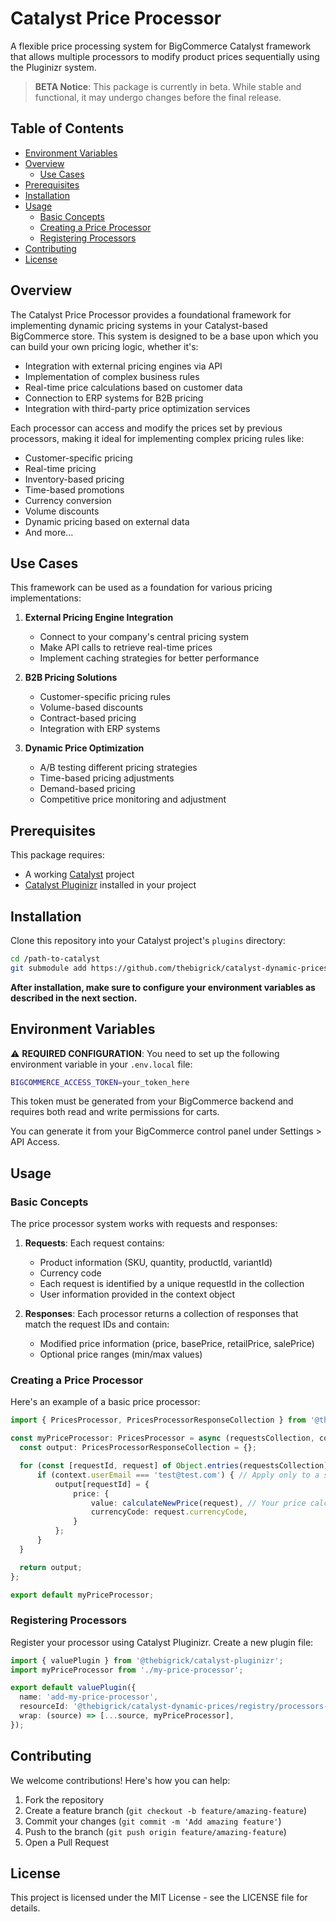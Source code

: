 # Catalyst Price Processor

A flexible price processing system for BigCommerce Catalyst framework that allows multiple processors to modify product prices sequentially using the Pluginizr system.

> **BETA Notice**: This package is currently in beta. While stable and functional, it may undergo changes before the final release.

## Table of Contents
- [Environment Variables](#environment-variables)
- [Overview](#overview)
   - [Use Cases](#use-cases)
- [Prerequisites](#prerequisites)
- [Installation](#installation)
- [Usage](#usage)
   - [Basic Concepts](#basic-concepts)
   - [Creating a Price Processor](#creating-a-price-processor)
   - [Registering Processors](#registering-processors)
- [Contributing](#contributing)
- [License](#license)

## Overview

The Catalyst Price Processor provides a foundational framework for implementing dynamic pricing systems in your Catalyst-based BigCommerce store. This system is designed to be a base upon which you can build your own pricing logic, whether it's:

- Integration with external pricing engines via API
- Implementation of complex business rules
- Real-time price calculations based on customer data
- Connection to ERP systems for B2B pricing
- Integration with third-party price optimization services

Each processor can access and modify the prices set by previous processors, making it ideal for implementing complex pricing rules like:

- Customer-specific pricing
- Real-time pricing
- Inventory-based pricing
- Time-based promotions
- Currency conversion
- Volume discounts
- Dynamic pricing based on external data
- And more...

## Use Cases

This framework can be used as a foundation for various pricing implementations:

1. **External Pricing Engine Integration**
   - Connect to your company's central pricing system
   - Make API calls to retrieve real-time prices
   - Implement caching strategies for better performance

2. **B2B Pricing Solutions**
   - Customer-specific pricing rules
   - Volume-based discounts
   - Contract-based pricing
   - Integration with ERP systems

3. **Dynamic Price Optimization**
   - A/B testing different pricing strategies
   - Time-based pricing adjustments
   - Demand-based pricing
   - Competitive price monitoring and adjustment

## Prerequisites

This package requires:
- A working [Catalyst](https://www.catalyst.dev/) project
- [Catalyst Pluginizr](https://github.com/thebigrick/catalyst-pluginizr) installed in your project

## Installation

Clone this repository into your Catalyst project's `plugins` directory:

```bash
cd /path-to-catalyst
git submodule add https://github.com/thebigrick/catalyst-dynamic-prices plugins/catalyst-dynamic-prices
```

**After installation, make sure to configure your environment variables as described in the next section.**

## Environment Variables

⚠️ **REQUIRED CONFIGURATION**: You need to set up the following environment variable in your `.env.local` file:

```bash
BIGCOMMERCE_ACCESS_TOKEN=your_token_here
```

This token must be generated from your BigCommerce backend and requires both read and write permissions for carts.

You can generate it from your BigCommerce control panel under Settings > API Access.

## Usage

### Basic Concepts

The price processor system works with requests and responses:

1. **Requests**: Each request contains:
   - Product information (SKU, quantity, productId, variantId)
   - Currency code
   - Each request is identified by a unique requestId in the collection
   - User information provided in the context object

2. **Responses**: Each processor returns a collection of responses that match the request IDs and contain:
   - Modified price information (price, basePrice, retailPrice, salePrice)
   - Optional price ranges (min/max values)

### Creating a Price Processor

Here's an example of a basic price processor:

```typescript
import { PricesProcessor, PricesProcessorResponseCollection } from '@thebigrick/catalyst-dynamic-prices';

const myPriceProcessor: PricesProcessor = async (requestsCollection, context) => {
  const output: PricesProcessorResponseCollection = {};

  for (const [requestId, request] of Object.entries(requestsCollection)) {
      if (context.userEmail === 'test@test.com') { // Apply only to a specific user
          output[requestId] = {
              price: {
                  value: calculateNewPrice(request), // Your price calculation logic
                  currencyCode: request.currencyCode,
              }
          };
      }
  }

  return output;
};

export default myPriceProcessor;
```

### Registering Processors

Register your processor using Catalyst Pluginizr. Create a new plugin file:

```typescript
import { valuePlugin } from '@thebigrick/catalyst-pluginizr';
import myPriceProcessor from './my-price-processor';

export default valuePlugin({
  name: 'add-my-price-processor',
  resourceId: '@thebigrick/catalyst-dynamic-prices/registry/processors-registry',
  wrap: (source) => [...source, myPriceProcessor],
});
```

## Contributing

We welcome contributions! Here's how you can help:

1. Fork the repository
2. Create a feature branch (`git checkout -b feature/amazing-feature`)
3. Commit your changes (`git commit -m 'Add amazing feature'`)
4. Push to the branch (`git push origin feature/amazing-feature`)
5. Open a Pull Request

## License

This project is licensed under the MIT License - see the LICENSE file for details.
